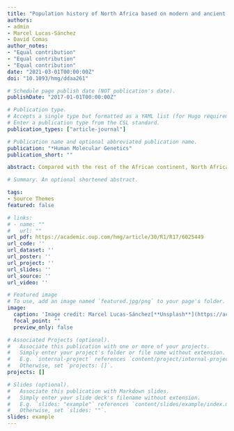 ```yaml
---
title: "Population history of North Africa based on modern and ancient genomes"
authors:
- admin
- Marcel Lucas-Sánchez
- David Comas
author_notes:
- "Equal contribution"
- "Equal contribution"
- "Equal contribution"
date: "2021-03-01T00:00:00Z"
doi: "10.1093/hmg/ddaa261"

# Schedule page publish date (NOT publication's date).
publishDate: "2017-01-01T00:00:00Z"

# Publication type.
# Accepts a single type but formatted as a YAML list (for Hugo requirements).
# Enter a publication type from the CSL standard.
publication_types: ["article-journal"]

# Publication name and optional abbreviated publication name.
publication: "*Human Molecular Genetics"
publication_short: ""

abstract: Compared with the rest of the African continent, North Africa has provided limited genomic data. Nonetheless, the genetic data available show a complex demographic scenario characterized by extensive admixture and drift. Despite the continuous gene flow from the Middle East, Europe and sub-Saharan Africa, an autochthonous genetic component that dates back to pre-Holocene times is still present in North African groups. The comparison of ancient and modern genomes has evidenced a genetic continuity in the region since Epipaleolithic times. Later population movements, especially the gene flow from the Middle East associated with the Neolithic, have diluted the genetic autochthonous component, creating an east to west gradient. Recent historical movements, such as the Arabization, have also contributed to the genetic landscape observed currently in North Africa and have culturally transformed the region. Genome analyses have not shown evidence of a clear correlation between cultural and genetic diversity in North Africa, as there is no genetic pattern of differentiation between Tamazight (i.e. Berber) and Arab speakers as a whole. Besides the gene flow received from neighboring areas, the analysis of North African genomes has shown that the region has also acted as a source of gene flow since ancient times. As a result of the genetic uniqueness of North African groups and the lack of available data, there is an urgent need for the study of genetic variation in the region and its implications in health and disease.

# Summary. An optional shortened abstract.

tags:
- Source Themes
featured: false

# links:
# - name: ""
#   url: ""
url_pdf: https://academic.oup.com/hmg/article/30/R1/R17/6025449
url_code: ''
url_dataset: ''
url_poster: ''
url_project: ''
url_slides: ''
url_source: ''
url_video: ''

# Featured image
# To use, add an image named `featured.jpg/png` to your page's folder. 
image:
  caption: 'Image credit: Marcel Lucas-Sánchez[**Unsplash**](https://academic.oup.com/hmg/article/30/R1/R17/6025449)'
  focal_point: ""
  preview_only: false

# Associated Projects (optional).
#   Associate this publication with one or more of your projects.
#   Simply enter your project's folder or file name without extension.
#   E.g. `internal-project` references `content/project/internal-project/index.md`.
#   Otherwise, set `projects: []`.
projects: []

# Slides (optional).
#   Associate this publication with Markdown slides.
#   Simply enter your slide deck's filename without extension.
#   E.g. `slides: "example"` references `content/slides/example/index.md`.
#   Otherwise, set `slides: ""`.
slides: example
---
```

